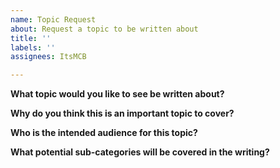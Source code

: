 ```yaml
---
name: Topic Request
about: Request a topic to be written about
title: ''
labels: ''
assignees: ItsMCB

---
```


**What topic would you like to see be written about?**


**Why do you think this is an important topic to cover?**


**Who is the intended audience for this topic?**


**What potential sub-categories will be covered in the writing?**
